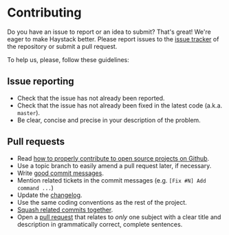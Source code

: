 # Contributing

Do you have an issue to report or an idea to submit? That's great!
We're eager to make Haystack better. Please
report issues to the [issue tracker][1] of the repository or submit
a pull request.

To help us, please, follow these guidelines:

## Issue reporting

* Check that the issue has not already been reported.
* Check that the issue has not already been fixed in the latest code
  (a.k.a. `master`).
* Be clear, concise and precise in your description of the problem.

## Pull requests

* Read [how to properly contribute to open source projects on Github][2].
* Use a topic branch to easily amend a pull request later, if necessary.
* Write [good commit messages][3].
* Mention related tickets in the commit messages (e.g. `[Fix #N] Add command ...`)
* Update the [changelog][6].
* Use the same coding conventions as the rest of the project.
* [Squash related commits together][5].
* Open a [pull request][4] that relates to *only* one subject with a clear title and description in grammatically correct, complete sentences.

[1]: https://github.com/clojure-emacs/haystack/issues
[2]: http://gun.io/blog/how-to-github-fork-branch-and-pull-request
[3]: http://tbaggery.com/2008/04/19/a-note-about-git-commit-messages.html
[4]: https://help.github.com/articles/using-pull-requests
[5]: http://gitready.com/advanced/2009/02/10/squashing-commits-with-rebase.html
[6]: https://github.com/clojure-emacs/haystack/blob/master/CHANGELOG.md
